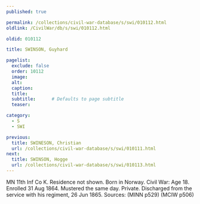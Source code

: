 ```yaml
---
published: true

permalink: /collections/civil-war-database/s/swi/010112.html
oldlink: /CivilWar/db/s/swi/010112.html

oldid: 010112

title: SWINSON, Guyhard

pagelist:
  exclude: false
  order: 10112
  image: 
  alt:
  caption:
  title:
  subtitle:      # Defaults to page subtitle
  teaser:

category: 
  - S 
  - SWI

previous:
  title: SWINESON, Christian
  url: /collections/civil-war-database/s/swi/010111.html  
next:
  title: SWINSON, Hogge
  url: /collections/civil-war-database/s/swi/010113.html   
---
```

MN 11th Inf Co K. Residence not shown. Born in Norway. Civil War: Age 18. Enrolled 31 Aug 1864. Mustered the same day. Private. Discharged from the service with his regiment, 26 Jun 1865. Sources: (MINN p529) (MCIW p506)